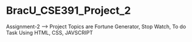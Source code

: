 # BracU_CSE391_Project_2
Assignment-2 --> Project Topics are Fortune Generator, Stop Watch, To do Task Using HTML, CSS, JAVSCRIPT
